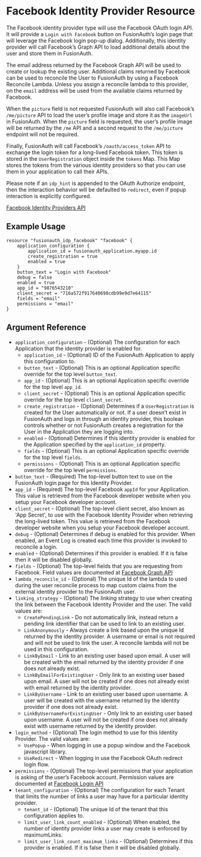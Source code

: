 # Facebook Identity Provider Resource

The Facebook identity provider type will use the Facebook OAuth login API. It will provide a `Login with Facebook` button on FusionAuth’s login page that will leverage the Facebook login pop-up dialog. Additionally, this identity provider will call Facebook’s Graph API to load additional details about the user and store them in FusionAuth.

The email address returned by the Facebook Graph API will be used to create or lookup the existing user. Additional claims returned by Facebook can be used to reconcile the User to FusionAuth by using a Facebook Reconcile Lambda. Unless you assign a reconcile lambda to this provider, on the `email` address will be used from the available claims returned by Facebook.

When the `picture` field is not requested FusionAuth will also call Facebook’s `/me/picture` API to load the user’s profile image and store it as the `imageUrl` in FusionAuth. When the `picture` field is requested, the user’s profile image will be returned by the `/me` API and a second request to the `/me/picture` endpoint will not be required.

Finally, FusionAuth will call Facebook’s `/oauth/access_token` API to exchange the login token for a long-lived Facebook token. This token is stored in the `UserRegistration` object inside the `tokens` Map. This Map stores the tokens from the various identity providers so that you can use them in your application to call their APIs.

Please note if an `idp_hint` is appended to the OAuth Authorize endpoint, then the interaction behavior will be defaulted to `redirect`, even if popup interaction is explicitly configured.

[Facebook Identity Providers API](https://fusionauth.io/docs/v1/tech/apis/identity-providers/facebook)

## Example Usage

```hcl
resource "fusionauth_idp_facebook" "facebook" {
    application_configuration {
        application_id = fusionauth_application.myapp.id
        create_registration = true
        enabled = true
    }
    button_text = "Login with Facebook"
    debug = false
    enabled = true
    app_id = "9876543210"
    client_secret = "716a572f917640698cdb99e9d7e64115"
    fields = "email"
    permissions = "email"
}
```

## Argument Reference

* `application_configuration` - (Optional) The configuration for each Application that the identity provider is enabled for.
    - `application_id` - (Optional) ID of the FusionAuth Application to apply this configuration to.
    - `button_text` - (Optional) This is an optional Application specific override for the top level `button_text`.
    - `app_id` - (Optional) This is an optional Application specific override for the top level `app_id`.
    - `client_secret` - (Optional) This is an optional Application specific override for the top level `client_secret`.
    - `create_registration` - (Optional) Determines if a `UserRegistration` is created for the User automatically or not. If a user doesn’t exist in FusionAuth and logs in through an identity provider, this boolean controls whether or not FusionAuth creates a registration for the User in the Application they are logging into.
    - `enabled` - (Optional) Determines if this identity provider is enabled for the Application specified by the `application_id` property.
    - `fields` - (Optional) This is an optional Application specific override for the top level `fields`.
    - `permissions` - (Optional) This is an optional Application specific override for the top level `permissions`.
* `button_text` - (Required) The top-level button text to use on the FusionAuth login page for this Identity Provider.
* `app_id` - (Required) The top-level Facebook `appId` for your Application. This value is retrieved from the Facebook developer website when you setup your Facebook developer account.
* `client_secret` - (Optional) The top-level client secret, also known as 'App Secret', to use with the Facebook Identity Provider when retrieving the long-lived token. This value is retrieved from the Facebook developer website when you setup your Facebook developer account.
* `debug` - (Optional) Determines if debug is enabled for this provider. When enabled, an Event Log is created each time this provider is invoked to reconcile a login.
* `enabled` - (Optional) Determines if this provider is enabled. If it is false then it will be disabled globally.
* `fields` - (Optional) The top-level fields that you are requesting from Facebook.
  Field values are documented at [Facebook Graph API](https://developers.facebook.com/docs/graph-api/using-graph-api/)
* `lambda_reconcile_id` - (Optional) The unique Id of the lambda to used during the user reconcile process to map custom claims from the external identity provider to the FusionAuth user.
* `linking_strategy` - (Optional) The linking strategy to use when creating the link between the Facebook Identity Provider and the user.
  The valid values are:
    - `CreatePendingLink` - Do not automatically link, instead return a pending link identifier that can be used to link to an existing user.
    - `LinkAnonymously` - Always create a link based upon the unique Id returned by the identity provider. A username or email is not required and will not be used to link the user. A reconcile lambda will not be used in this configuration.
    - `LinkByEmail` - Link to an existing user based upon email. A user will be created with the email returned by the identity provider if one does not already exist.
    - `LinkByEmailForExistingUser` - Only link to an existing user based upon email. A user will not be created if one does not already exist with email returned by the identity provider.
    - `LinkByUsername` - Link to an existing user based upon username. A user will be created with the username returned by the identity provider if one does not already exist.
    - `LinkByUsernameForExistingUser` - Only link to an existing user based upon username. A user will not be created if one does not already exist with username returned by the identity provider.
* `login_method` - (Optional) The login method to use for this Identity Provider.
  The valid values are:
    - `UsePopup` - When logging in use a popup window and the Facebook javascript library.
    - `UseRedirect` - When logging in use the Facebook OAuth redirect login flow.
* `permissions` - (Optional) The top-level permissions that your application is asking of the user’s Facebook account.
  Permission values are documented at [Facebook Login API](https://developers.facebook.com/docs/permissions/reference)
* `tenant_configuration` - (Optional) The configuration for each Tenant that limits the number of links a user may have for a particular identity provider.
    - `tenant_id` - (Optional) The unique Id of the tenant that this configuration applies to.
    - `limit_user_link_count_enabled` - (Optional) When enabled, the number of identity provider links a user may create is enforced by maximumLinks.
    - `limit_user_link_count_maximum_links` - (Optional) Determines if this provider is enabled. If it is false then it will be disabled globally.
